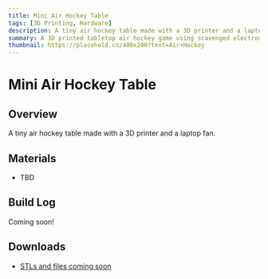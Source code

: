 ```yaml
---
title: Mini Air Hockey Table
tags: [3D Printing, Hardware]
description: A tiny air hockey table made with a 3D printer and a laptop fan.
summary: A 3D printed tabletop air hockey game using scavenged electronics and a fan.
thumbnail: https://placehold.co/400x200?text=Air+Hockey
---
```


# Mini Air Hockey Table

## Overview

A tiny air hockey table made with a 3D printer and a laptop fan.

## Materials

- TBD

## Build Log

Coming soon!

## Downloads

- [STLs and files coming soon]()
